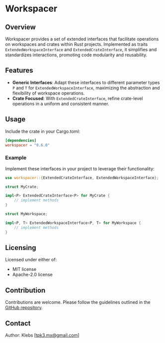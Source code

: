 # Workspacer

## Overview
Workspacer provides a set of extended interfaces that facilitate operations on workspaces and crates within Rust projects. Implemented as traits `ExtendedWorkspaceInterface` and `ExtendedCrateInterface`, it simplifies and standardizes interactions, promoting code modularity and reusability.

## Features
- **Generic Interfaces**: Adapt these interfaces to different parameter types `P` and `T` for `ExtendedWorkspaceInterface`, maximizing the abstraction and flexibility of workspace operations.
- **Crate Focused**: With `ExtendedCrateInterface`, refine crate-level operations in a uniform and consistent manner.

## Usage
Include the crate in your Cargo.toml:
```toml
[dependencies]
workspacer = "0.6.0"
```

### Example
Implement these interfaces in your project to leverage their functionality:

```rust
use workspacer::{ExtendedCrateInterface, ExtendedWorkspaceInterface};

struct MyCrate;

impl<P> ExtendedCrateInterface<P> for MyCrate {
    // implement methods
}

struct MyWorkspace;

impl<P, T> ExtendedWorkspaceInterface<P, T> for MyWorkspace {
    // implement methods
}
```

## Licensing
Licensed under either of:
- MIT license
- Apache-2.0 license

## Contribution
Contributions are welcome. Please follow the guidelines outlined in the [GitHub repository](https://github.com/klebs6/klebs-general).

## Contact
Author: Klebs [tpk3.mx@gmail.com]
